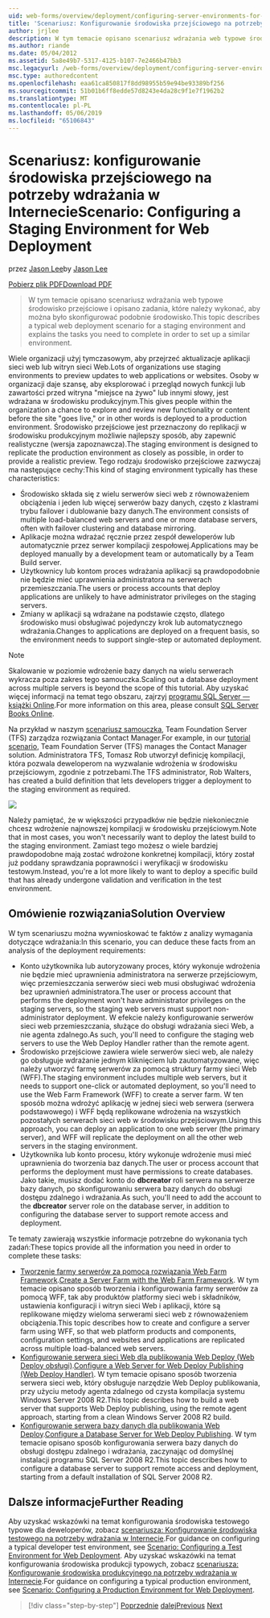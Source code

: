 ```yaml
---
uid: web-forms/overview/deployment/configuring-server-environments-for-web-deployment/scenario-configuring-a-staging-environment-for-web-deployment
title: 'Scenariusz: Konfigurowanie środowiska przejściowego na potrzeby wdrażania w Internecie | Dokumentacja firmy Microsoft'
author: jrjlee
description: W tym temacie opisano scenariusz wdrażania web typowe środowisko przejściowe i opisano zadania, które należy wykonać, aby skonfigurować podobnie środowisko...
ms.author: riande
ms.date: 05/04/2012
ms.assetid: 5a8e49b7-5317-4125-b107-7e2466b47bb3
msc.legacyurl: /web-forms/overview/deployment/configuring-server-environments-for-web-deployment/scenario-configuring-a-staging-environment-for-web-deployment
msc.type: authoredcontent
ms.openlocfilehash: eaa61ca850817f8dd98955b59e94be93389bf256
ms.sourcegitcommit: 51b01b6ff8edde57d8243e4da28c9f1e7f1962b2
ms.translationtype: MT
ms.contentlocale: pl-PL
ms.lasthandoff: 05/06/2019
ms.locfileid: "65106843"
---
```

# <a name="scenario-configuring-a-staging-environment-for-web-deployment"></a><span data-ttu-id="10df4-103">Scenariusz: konfigurowanie środowiska przejściowego na potrzeby wdrażania w Internecie</span><span class="sxs-lookup"><span data-stu-id="10df4-103">Scenario: Configuring a Staging Environment for Web Deployment</span></span>

<span data-ttu-id="10df4-104">przez [Jason Lee](https://github.com/jrjlee)</span><span class="sxs-lookup"><span data-stu-id="10df4-104">by [Jason Lee](https://github.com/jrjlee)</span></span>

[<span data-ttu-id="10df4-105">Pobierz plik PDF</span><span class="sxs-lookup"><span data-stu-id="10df4-105">Download PDF</span></span>](https://msdnshared.blob.core.windows.net/media/MSDNBlogsFS/prod.evol.blogs.msdn.com/CommunityServer.Blogs.Components.WeblogFiles/00/00/00/63/56/8130.DeployingWebAppsInEnterpriseScenarios.pdf)

> <span data-ttu-id="10df4-106">W tym temacie opisano scenariusz wdrażania web typowe środowisko przejściowe i opisano zadania, które należy wykonać, aby można było skonfigurować podobnie środowisko.</span><span class="sxs-lookup"><span data-stu-id="10df4-106">This topic describes a typical web deployment scenario for a staging environment and explains the tasks you need to complete in order to set up a similar environment.</span></span>

<span data-ttu-id="10df4-107">Wiele organizacji użyj tymczasowym, aby przejrzeć aktualizacje aplikacji sieci web lub witryn sieci Web.</span><span class="sxs-lookup"><span data-stu-id="10df4-107">Lots of organizations use staging environments to preview updates to web applications or websites.</span></span> <span data-ttu-id="10df4-108">Osoby w organizacji daje szansę, aby eksplorować i przegląd nowych funkcji lub zawartości przed witryna "miejsce na żywo" lub innymi słowy, jest wdrażana w środowisku produkcyjnym.</span><span class="sxs-lookup"><span data-stu-id="10df4-108">This gives people within the organization a chance to explore and review new functionality or content before the site "goes live," or in other words is deployed to a production environment.</span></span> <span data-ttu-id="10df4-109">Środowisko przejściowe jest przeznaczony do replikacji w środowisku produkcyjnym możliwie najlepszy sposób, aby zapewnić realistyczne (wersja zapoznawcza).</span><span class="sxs-lookup"><span data-stu-id="10df4-109">The staging environment is designed to replicate the production environment as closely as possible, in order to provide a realistic preview.</span></span> <span data-ttu-id="10df4-110">Tego rodzaju środowisko przejściowe zazwyczaj ma następujące cechy:</span><span class="sxs-lookup"><span data-stu-id="10df4-110">This kind of staging environment typically has these characteristics:</span></span>

- <span data-ttu-id="10df4-111">Środowisko składa się z wielu serwerów sieci web z równoważeniem obciążenia i jeden lub więcej serwerów bazy danych, często z klastrami trybu failover i dublowanie bazy danych.</span><span class="sxs-lookup"><span data-stu-id="10df4-111">The environment consists of multiple load-balanced web servers and one or more database servers, often with failover clustering and database mirroring.</span></span>
- <span data-ttu-id="10df4-112">Aplikacje można wdrażać ręcznie przez zespół deweloperów lub automatycznie przez serwer kompilacji zespołowej.</span><span class="sxs-lookup"><span data-stu-id="10df4-112">Applications may be deployed manually by a development team or automatically by a Team Build server.</span></span>
- <span data-ttu-id="10df4-113">Użytkownicy lub kontom proces wdrażania aplikacji są prawdopodobnie nie będzie mieć uprawnienia administratora na serwerach przemieszczania.</span><span class="sxs-lookup"><span data-stu-id="10df4-113">The users or process accounts that deploy applications are unlikely to have administrator privileges on the staging servers.</span></span>
- <span data-ttu-id="10df4-114">Zmiany w aplikacji są wdrażane na podstawie często, dlatego środowisko musi obsługiwać pojedynczy krok lub automatycznego wdrażania.</span><span class="sxs-lookup"><span data-stu-id="10df4-114">Changes to applications are deployed on a frequent basis, so the environment needs to support single-step or automated deployment.</span></span>

> [!NOTE]
> <span data-ttu-id="10df4-115">Skalowanie w poziomie wdrożenie bazy danych na wielu serwerach wykracza poza zakres tego samouczka.</span><span class="sxs-lookup"><span data-stu-id="10df4-115">Scaling out a database deployment across multiple servers is beyond the scope of this tutorial.</span></span> <span data-ttu-id="10df4-116">Aby uzyskać więcej informacji na temat tego obszaru, zajrzyj [programu SQL Server — książki Online](https://technet.microsoft.com/library/ms130214.aspx).</span><span class="sxs-lookup"><span data-stu-id="10df4-116">For more information on this area, please consult [SQL Server Books Online](https://technet.microsoft.com/library/ms130214.aspx).</span></span>

<span data-ttu-id="10df4-117">Na przykład w naszym [scenariusz samouczka](../deploying-web-applications-in-enterprise-scenarios/enterprise-web-deployment-scenario-overview.md), Team Foundation Server (TFS) zarządza rozwiązania Contact Manager.</span><span class="sxs-lookup"><span data-stu-id="10df4-117">For example, in our [tutorial scenario](../deploying-web-applications-in-enterprise-scenarios/enterprise-web-deployment-scenario-overview.md), Team Foundation Server (TFS) manages the Contact Manager solution.</span></span> <span data-ttu-id="10df4-118">Administratora TFS, Tomasz Rob utworzył definicję kompilacji, która pozwala deweloperom na wyzwalanie wdrożenia w środowisku przejściowym, zgodnie z potrzebami.</span><span class="sxs-lookup"><span data-stu-id="10df4-118">The TFS administrator, Rob Walters, has created a build definition that lets developers trigger a deployment to the staging environment as required.</span></span>

![](scenario-configuring-a-staging-environment-for-web-deployment/_static/image1.png)

<span data-ttu-id="10df4-119">Należy pamiętać, że w większości przypadków nie będzie niekoniecznie chcesz wdrożenie najnowszej kompilacji w środowisku przejściowym.</span><span class="sxs-lookup"><span data-stu-id="10df4-119">Note that in most cases, you won't necessarily want to deploy the latest build to the staging environment.</span></span> <span data-ttu-id="10df4-120">Zamiast tego możesz o wiele bardziej prawdopodobne mają zostać wdrożone konkretnej kompilacji, który został już poddany sprawdzania poprawności i weryfikacji w środowisku testowym.</span><span class="sxs-lookup"><span data-stu-id="10df4-120">Instead, you're a lot more likely to want to deploy a specific build that has already undergone validation and verification in the test environment.</span></span>

## <a name="solution-overview"></a><span data-ttu-id="10df4-121">Omówienie rozwiązania</span><span class="sxs-lookup"><span data-stu-id="10df4-121">Solution Overview</span></span>

<span data-ttu-id="10df4-122">W tym scenariuszu można wywnioskować te faktów z analizy wymagania dotyczące wdrażania:</span><span class="sxs-lookup"><span data-stu-id="10df4-122">In this scenario, you can deduce these facts from an analysis of the deployment requirements:</span></span>

- <span data-ttu-id="10df4-123">Konto użytkownika lub autoryzowany proces, który wykonuje wdrożenia nie będzie mieć uprawnienia administratora na serwerze przejściowym, więc przemieszczania serwerów sieci web musi obsługiwać wdrożenia bez uprawnień administratora.</span><span class="sxs-lookup"><span data-stu-id="10df4-123">The user or process account that performs the deployment won't have administrator privileges on the staging servers, so the staging web servers must support non-administrator deployment.</span></span> <span data-ttu-id="10df4-124">W efekcie należy konfigurowanie serwerów sieci web przemieszczania, służące do obsługi wdrażania sieci Web, a nie agenta zdalnego.</span><span class="sxs-lookup"><span data-stu-id="10df4-124">As such, you'll need to configure the staging web servers to use the Web Deploy Handler rather than the remote agent.</span></span>
- <span data-ttu-id="10df4-125">Środowisko przejściowe zawiera wiele serwerów sieci web, ale należy go obsługuje wdrażanie jednym kliknięciem lub zautomatyzowane, więc należy utworzyć farmę serwerów za pomocą struktury farmy sieci Web (WFF).</span><span class="sxs-lookup"><span data-stu-id="10df4-125">The staging environment includes multiple web servers, but it needs to support one-click or automated deployment, so you'll need to use the Web Farm Framework (WFF) to create a server farm.</span></span> <span data-ttu-id="10df4-126">W ten sposób można wdrożyć aplikację w jednej sieci web serwera (serwera podstawowego) i WFF będą replikowane wdrożenia na wszystkich pozostałych serwerach sieci web w środowisku przejściowym.</span><span class="sxs-lookup"><span data-stu-id="10df4-126">Using this approach, you can deploy an application to one web server (the primary server), and WFF will replicate the deployment on all the other web servers in the staging environment.</span></span>
- <span data-ttu-id="10df4-127">Użytkownika lub konto procesu, który wykonuje wdrożenie musi mieć uprawnienia do tworzenia baz danych.</span><span class="sxs-lookup"><span data-stu-id="10df4-127">The user or process account that performs the deployment must have permissions to create databases.</span></span> <span data-ttu-id="10df4-128">Jako takie, musisz dodać konto do **dbcreator** roli serwera na serwerze bazy danych, po skonfigurowaniu serwera bazy danych do obsługi dostępu zdalnego i wdrażania.</span><span class="sxs-lookup"><span data-stu-id="10df4-128">As such, you'll need to add the account to the **dbcreator** server role on the database server, in addition to configuring the database server to support remote access and deployment.</span></span>

<span data-ttu-id="10df4-129">Te tematy zawierają wszystkie informacje potrzebne do wykonania tych zadań:</span><span class="sxs-lookup"><span data-stu-id="10df4-129">These topics provide all the information you need in order to complete these tasks:</span></span>

- <span data-ttu-id="10df4-130">[Tworzenie farmy serwerów za pomocą rozwiązania Web Farm Framework](creating-a-server-farm-with-the-web-farm-framework.md).</span><span class="sxs-lookup"><span data-stu-id="10df4-130">[Create a Server Farm with the Web Farm Framework](creating-a-server-farm-with-the-web-farm-framework.md).</span></span> <span data-ttu-id="10df4-131">W tym temacie opisano sposób tworzenia i konfigurowania farmy serwerów za pomocą WFF, tak aby produktów platformy sieci web i składników, ustawienia konfiguracji i witryn sieci Web i aplikacji, które są replikowane między wieloma serwerami sieci web z równoważeniem obciążenia.</span><span class="sxs-lookup"><span data-stu-id="10df4-131">This topic describes how to create and configure a server farm using WFF, so that web platform products and components, configuration settings, and websites and applications are replicated across multiple load-balanced web servers.</span></span>
- <span data-ttu-id="10df4-132">[Konfigurowanie serwera sieci Web dla publikowania Web Deploy (Web Deploy obsługi)](configuring-a-web-server-for-web-deploy-publishing-web-deploy-handler.md).</span><span class="sxs-lookup"><span data-stu-id="10df4-132">[Configure a Web Server for Web Deploy Publishing (Web Deploy Handler)](configuring-a-web-server-for-web-deploy-publishing-web-deploy-handler.md).</span></span> <span data-ttu-id="10df4-133">W tym temacie opisano sposób tworzenia serwera sieci web, który obsługuje narzędzie Web Deploy publikowania, przy użyciu metody agenta zdalnego od czysta kompilacja systemu Windows Server 2008 R2.</span><span class="sxs-lookup"><span data-stu-id="10df4-133">This topic describes how to build a web server that supports Web Deploy publishing, using the remote agent approach, starting from a clean Windows Server 2008 R2 build.</span></span>
- <span data-ttu-id="10df4-134">[Konfigurowanie serwera bazy danych dla publikowania Web Deploy](configuring-a-database-server-for-web-deploy-publishing.md).</span><span class="sxs-lookup"><span data-stu-id="10df4-134">[Configure a Database Server for Web Deploy Publishing](configuring-a-database-server-for-web-deploy-publishing.md).</span></span> <span data-ttu-id="10df4-135">W tym temacie opisano sposób konfigurowania serwera bazy danych do obsługi dostępu zdalnego i wdrażania, zaczynając od domyślnej instalacji programu SQL Server 2008 R2.</span><span class="sxs-lookup"><span data-stu-id="10df4-135">This topic describes how to configure a database server to support remote access and deployment, starting from a default installation of SQL Server 2008 R2.</span></span>

## <a name="further-reading"></a><span data-ttu-id="10df4-136">Dalsze informacje</span><span class="sxs-lookup"><span data-stu-id="10df4-136">Further Reading</span></span>

<span data-ttu-id="10df4-137">Aby uzyskać wskazówki na temat konfigurowania środowiska testowego typowe dla deweloperów, zobacz [scenariusza: Konfigurowanie środowiska testowego na potrzeby wdrażania w Internecie](scenario-configuring-a-test-environment-for-web-deployment.md).</span><span class="sxs-lookup"><span data-stu-id="10df4-137">For guidance on configuring a typical developer test environment, see [Scenario: Configuring a Test Environment for Web Deployment](scenario-configuring-a-test-environment-for-web-deployment.md).</span></span> <span data-ttu-id="10df4-138">Aby uzyskać wskazówki na temat konfigurowania środowiska produkcji typowych, zobacz [scenariusza: Konfigurowanie środowiska produkcyjnego na potrzeby wdrażania w Internecie](scenario-configuring-a-production-environment-for-web-deployment.md).</span><span class="sxs-lookup"><span data-stu-id="10df4-138">For guidance on configuring a typical production environment, see [Scenario: Configuring a Production Environment for Web Deployment](scenario-configuring-a-production-environment-for-web-deployment.md).</span></span>

> [!div class="step-by-step"]
> <span data-ttu-id="10df4-139">[Poprzednie](scenario-configuring-a-test-environment-for-web-deployment.md)
> [dalej](scenario-configuring-a-production-environment-for-web-deployment.md)</span><span class="sxs-lookup"><span data-stu-id="10df4-139">[Previous](scenario-configuring-a-test-environment-for-web-deployment.md)
[Next](scenario-configuring-a-production-environment-for-web-deployment.md)</span></span>
